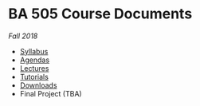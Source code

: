 # BA 505 Course Documents
_Fall 2018_

* [Syllabus](Syllabus.md)
* [Agendas](Agenda)
* [Lectures](Slides)
* [Tutorials](Tutorials)
* [Downloads](Downloads)
* Final Project (TBA)

